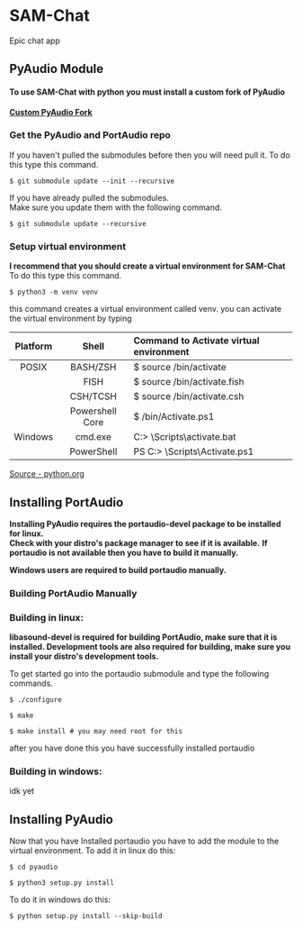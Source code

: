 # SAM-Chat
Epic chat app

## PyAudio Module
#### To use SAM-Chat with python you must install a custom fork of PyAudio
**[Custom PyAudio Fork](https://git.skeh.site/skeh/pyaudio.git)**

### Get the PyAudio and PortAudio repo
If you haven't pulled the submodules before then you will need pull it. To do this type this command.
```shell
$ git submodule update --init --recursive
```
If you have already pulled the submodules. \
Make sure you update them with the following command.
```shell
$ git submodule update --recursive
```

### Setup virtual environment
**I recommend that you should create a virtual environment for SAM-Chat** \
To do this type this command.
```shell
$ python3 -m venv venv
```
this command creates a virtual environment called venv. you can activate the virtual environment by typing 

| Platform |      Shell      | Command to Activate virtual environment | 
|:--------:|:---------------:|:----------------------------------------|
|  POSIX   |    BASH/ZSH     | $ source <venv>/bin/activate            |
|          |      FISH       | $ source <venv>/bin/activate.fish       |
|          |    CSH/TCSH     | $ source <venv>/bin/activate.csh        |
|          | Powershell Core | $ <venv>/bin/Activate.ps1               |
| Windows  |     cmd.exe     | C:\> <venv>\Scripts\activate.bat        |
|          |   PowerShell    | PS C:\> <venv>\Scripts\Activate.ps1     |

[Source - python.org](https://docs.python.org/3/library/venv.html)

## Installing PortAudio
**Installing PyAudio requires the portaudio-devel package to be installed for linux.** \
**Check with your distro's package manager to see if it is available.** 
**If portaudio is not available then you have to build it manually.**

**Windows users are required to build portaudio manually.**

### Building PortAudio Manually
### Building in linux:
**libasound-devel is required for building PortAudio, make sure that it is installed. 
Development tools are also required for building, make sure you install your distro's
development tools.**


To get started go into the portaudio submodule and type the following commands.
```shell
$ ./configure

$ make

$ make install # you may need root for this
```
after you have done this you have successfully installed portaudio

### Building in windows:
idk yet

## Installing PyAudio
Now that you have Installed portaudio you have to add the module to the virtual environment.
To add it in linux do this:
```shell
$ cd pyaudio

$ python3 setup.py install
```
To do it in windows do this:
```shell
$ python setup.py install --skip-build
```
